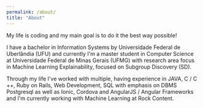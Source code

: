 ```yaml
---
permalink: /about/
title: "About"
---
```


My life is coding and my main goal is to do it the best way possible! 

I have a bachelor in Information Systems by Universidade Federal de Uberlândia (UFU) and currently I'm a master student in Computer Science at Universidade Federal de Minas Gerais (UFMG) with research area focus in Machine Learning Explainability, focused on Subgroup Discovery (SD). 

Through my life I've worked with multiple, having experience in JAVA, C / C ++, Ruby on Rails, Web Development, SQL with emphasis on DBMS Postgresql as well as Ionic, Cordova and AngularJS / Angular Frameworks and I'm currently working with Machine Learning at Rock Content. 